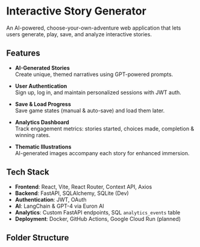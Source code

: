 # Interactive Story Generator

An AI-powered, choose-your-own-adventure web application that lets users generate, play, save, and analyze interactive stories.

## Features

- **AI-Generated Stories**  
  Create unique, themed narratives using GPT-powered prompts.

- **User Authentication**  
  Sign up, log in, and maintain personalized sessions with JWT auth.

- **Save & Load Progress**  
  Save game states (manual & auto-save) and load them later.

- **Analytics Dashboard**  
  Track engagement metrics: stories started, choices made, completion & winning rates.

- **Thematic Illustrations**  
  AI-generated images accompany each story for enhanced immersion.

## Tech Stack

- **Frontend**: React, Vite, React Router, Context API, Axios  
- **Backend**: FastAPI, SQLAlchemy, SQLite (Dev)  
- **Authentication**: JWT, OAuth  
- **AI**: LangChain & GPT-4 via Euron AI  
- **Analytics**: Custom FastAPI endpoints, SQL `analytics_events` table  
- **Deployment**: Docker, GitHub Actions, Google Cloud Run (planned)

## Folder Structure

